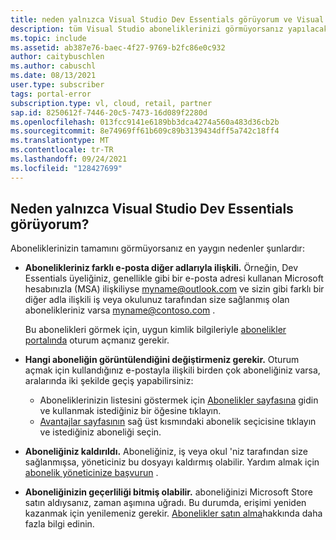 ```yaml
---
title: neden yalnızca Visual Studio Dev Essentials görüyorum ve Visual Studio aboneliğimi değil mi?
description: tüm Visual Studio aboneliklerinizi görmüyorsanız yapılacaklar hakkında bilgi edinin
ms.topic: include
ms.assetid: ab387e76-baec-4f27-9769-b2fc86e0c932
author: caitybuschlen
ms.author: cabuschl
ms.date: 08/13/2021
user.type: subscriber
tags: portal-error
subscription.type: vl, cloud, retail, partner
sap.id: 8250612f-7446-20c5-7473-16d089f2280d
ms.openlocfilehash: 013fcc9141e6189bb3dca4274a560a483d36cb2b
ms.sourcegitcommit: 8e74969ff61b609c89b3139434dff5a742c18ff4
ms.translationtype: MT
ms.contentlocale: tr-TR
ms.lasthandoff: 09/24/2021
ms.locfileid: "128427699"
---
```

## <a name="why-am-i-only-seeing-visual-studio-dev-essentials"></a>Neden yalnızca Visual Studio Dev Essentials görüyorum?

Aboneliklerinizin tamamını görmüyorsanız en yaygın nedenler şunlardır:

- **Abonelikleriniz farklı e-posta diğer adlarıyla ilişkili.**  Örneğin, Dev Essentials üyeliğiniz, genellikle gibi bir e-posta adresi kullanan Microsoft hesabınızla (MSA) ilişkiliyse myname@outlook.com ve sizin gibi farklı bir diğer adla ilişkili iş veya okulunuz tarafından size sağlanmış olan abonelikleriniz varsa myname@contoso.com . 

    Bu abonelikleri görmek için, uygun kimlik bilgileriyle [abonelikler portalında](https://my.visualstudio.com/subscriptions) oturum açmanız gerekir.  

- **Hangi aboneliğin görüntülendiğini değiştirmeniz gerekir.** Oturum açmak için kullandığınız e-postayla ilişkili birden çok aboneliğiniz varsa, aralarında iki şekilde geçiş yapabilirsiniz:
    - Aboneliklerinizin listesini göstermek için [Abonelikler sayfasına](https://my.visualstudio.com/subscriptions) gidin ve kullanmak istediğiniz bir öğesine tıklayın. 
    - [Avantajlar sayfasının](https://my.visualstudio.com/benefits) sağ üst kısmındaki abonelik seçicisine tıklayın ve istediğiniz aboneliği seçin. 

- **Aboneliğiniz kaldırıldı.**  Aboneliğiniz, iş veya okul 'niz tarafından size sağlanmışsa, yöneticiniz bu dosyayı kaldırmış olabilir. Yardım almak için [abonelik yöneticinize başvurun](https://docs.microsoft.com/visualstudio/subscriptions/contact-my-admin) .

- **Aboneliğinizin geçerliliği bitmiş olabilir.** aboneliğinizi Microsoft Store satın aldıysanız, zaman aşımına uğradı. Bu durumda, erişimi yeniden kazanmak için yenilemeniz gerekir. [Abonelikler satın alma](https://docs.microsoft.com/visualstudio/subscriptions/buy-activate-retail)hakkında daha fazla bilgi edinin. 